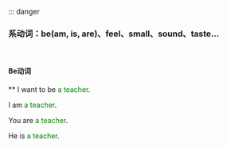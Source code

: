 ::: danger

### 系动词：be(am, is, are)、feel、small、sound、taste...

<br>

#### Be动词

** I want to be <font color="green">a teacher</font>.

I am <font color="green">a teacher</font>.

You are <font color="green">a teacher</font>.

He is <font color="green">a teacher</font>.

